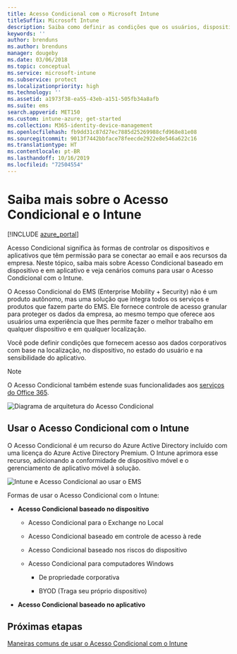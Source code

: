 ```yaml
---
title: Acesso Condicional com o Microsoft Intune
titleSuffix: Microsoft Intune
description: Saiba como definir as condições que os usuários, dispositivos e aplicativos devem atender para acessar os recursos da empresa no Microsoft Intune.
keywords: ''
author: brenduns
ms.author: brenduns
manager: dougeby
ms.date: 03/06/2018
ms.topic: conceptual
ms.service: microsoft-intune
ms.subservice: protect
ms.localizationpriority: high
ms.technology: ''
ms.assetid: a1973f38-ea55-43eb-a151-505fb34a8afb
ms.suite: ems
search.appverid: MET150
ms.custom: intune-azure; get-started
ms.collection: M365-identity-device-management
ms.openlocfilehash: fb9dd31c87d27ec7885d25269988cfd968e81e08
ms.sourcegitcommit: 9013f7442bbface78feecde2922e8e546a622c16
ms.translationtype: HT
ms.contentlocale: pt-BR
ms.lasthandoff: 10/16/2019
ms.locfileid: "72504554"
---
```

# <a name="learn-about-conditional-access-and-intune"></a>Saiba mais sobre o Acesso Condicional e o Intune

[!INCLUDE [azure_portal](../includes/azure_portal.md)]

Acesso Condicional significa às formas de controlar os dispositivos e aplicativos que têm permissão para se conectar ao email e aos recursos da empresa. Neste tópico, saiba mais sobre Acesso Condicional baseado em dispositivo e em aplicativo e veja cenários comuns para usar o Acesso Condicional com o Intune.

O Acesso Condicional do EMS (Enterprise Mobility + Security) não é um produto autônomo, mas uma solução que integra todos os serviços e produtos que fazem parte do EMS. Ele fornece controle de acesso granular para proteger os dados da empresa, ao mesmo tempo que oferece aos usuários uma experiência que lhes permite fazer o melhor trabalho em qualquer dispositivo e em qualquer localização.

Você pode definir condições que fornecem acesso aos dados corporativos com base na localização, no dispositivo, no estado do usuário e na sensibilidade do aplicativo.

> [!NOTE] 
> O Acesso Condicional também estende suas funcionalidades aos [serviços do Office 365](https://docs.microsoft.com/office365/enterprise/office-365-client-support-conditional-access).

![Diagrama de arquitetura do Acesso Condicional](./media/conditional-access/ca-diagram-1.png)

## <a name="use-conditional-access-with-intune"></a>Usar o Acesso Condicional com o Intune

O Acesso Condicional é um recurso do Azure Active Directory incluído com uma licença do Azure Active Directory Premium. O Intune aprimora esse recurso, adicionando a conformidade de dispositivo móvel e o gerenciamento de aplicativo móvel à solução. 

![Intune e Acesso Condicional ao usar o EMS](./media/conditional-access/intune-with-ca-1.png)

Formas de usar o Acesso Condicional com o Intune:

- **Acesso Condicional baseado no dispositivo**

  - Acesso Condicional para o Exchange no Local

  - Acesso Condicional baseado em controle de acesso à rede

  - Acesso Condicional baseado nos riscos do dispositivo

  - Acesso Condicional para computadores Windows

    - De propriedade corporativa

    - BYOD (Traga seu próprio dispositivo)

- **Acesso Condicional baseado no aplicativo**

## <a name="next-steps"></a>Próximas etapas

[Maneiras comuns de usar o Acesso Condicional com o Intune](conditional-access-intune-common-ways-use.md)
